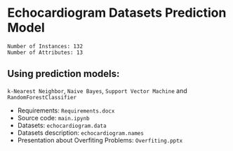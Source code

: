 # Echocardiogram Datasets Prediction Model
    Number of Instances: 132
    Number of Attributes: 13
## Using prediction models: 
`k-Nearest Neighbor`, `Naive Bayes`, `Support Vector Machine` and `RandomForestClassifier`
  - Requirements: `Requirements.docx`
  - Source code: `main.ipynb`
  - Datasets: `echocardiogram.data`
  - Datasets description: `echocardiogram.names`
  - Presentation about Overfiting Problems: `Overfiting.pptx`
  

